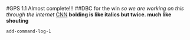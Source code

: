 #GPS 1.1 Almost complete!!!
##DBC for the win
*so we are working on this through the internet*
[CNN](http://www.cnn.com)
**bolding is like italics but twice. much like shouting**

```add-command-log-1```




